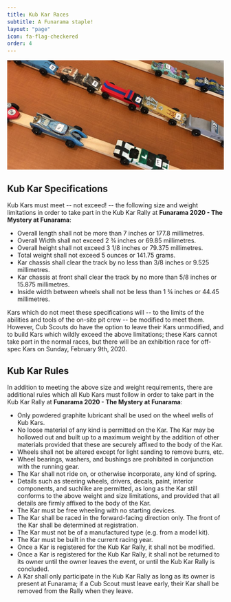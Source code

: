 ```yaml
---
title: Kub Kar Races
subtitle: A Funarama staple!
layout: "page"
icon: fa-flag-checkered
order: 4
---
```

<a href="#" class="image featured"><img src="assets/images/pic09.jpg" alt="" /></a>

## Kub Kar Specifications
Kub Kars must meet -- not exceed! -- the following size and weight limitations in order to take part in the Kub Kar Rally at <b>Funarama 2020 - The Mystery at Funarama</b>:

<ul>
<li>Overall length shall not be more than 7 inches or 177.8 millimetres.</li>
<li>Overall Width shall not exceed 2 ¾ inches or 69.85 millimetres.</li>
<li>Overall height shall not exceed 3 1/8 inches or 79.375 millimetres.</li>
<li>Total weight shall not exceed 5 ounces or 141.75 grams.</li>
<li>Kar chassis shall clear the track by no less than 3/8 inches or 9.525 millimetres.</li>
<li>Kar chassis at front shall clear the track by no more than 5/8 inches or 15.875 millimetres.</li>
<li>Inside width between wheels shall not be less than 1 ¾ inches or 44.45 millimetres.</li>
</ul>

Kars which do not meet these specifications will -- to the limits of the abilities and tools of the on-site pit crew -- be modified to meet them. However, Cub Scouts do have the option to leave their Kars unmodified, and to build Kars which wildly exceed the above limitations; these Kars cannot take part in the normal races, but there will be an exhibition race for off-spec Kars on Sunday, February 9th, 2020.

## Kub Kar Rules
In addition to meeting the above size and weight requirements, there are additional rules which all Kub Kars must follow in order to take part in the Kub Kar Rally at <b>Funarama 2020 - The Mystery at Funarama</b>:

<ul>
<li>Only powdered graphite lubricant shall be used on the wheel wells of Kub Kars.</li>
<li>No loose material of any kind is permitted on the Kar. The Kar may be hollowed out and built up to a maximum weight by the addition of other materials provided that these are securely affixed to the body of the Kar.</li>
<li>Wheels shall not be altered except for light sanding to remove burrs, etc.</li>
<li>Wheel bearings, washers, and bushings are prohibited in conjunction with the running gear.</li>
<li>The Kar shall not ride on, or otherwise incorporate, any kind of spring.</li>
<li>Details such as steering wheels, drivers, decals, paint, interior components, and suchlike are permitted, as long as the Kar still conforms to the above weight and size limitations, and provided that all details are firmly affixed to the body of the Kar.</li>
<li>The Kar must be free wheeling with no starting devices.</li>
<li>The Kar shall be raced in the forward-facing direction only. The front of the Kar shall be determined at registration.</li>
<li>The Kar must not be of a manufactured type (e.g. from a model kit).</li>
<li>The Kar must be built in the current racing year.</li>
<li>Once a Kar is registered for the Kub Kar Rally, it shall not be modified.</li>
<li>Once a Kar is registered for the Kub Kar Rally, it shall not be returned to its owner until the owner leaves the event, or until the Kub Kar Rally is concluded.</li>
<li>A Kar shall only participate in the Kub Kar Rally as long as its owner is present at Funarama; if a Cub Scout must leave early, their Kar shall be removed from the Rally when they leave.</li>
</ul> 